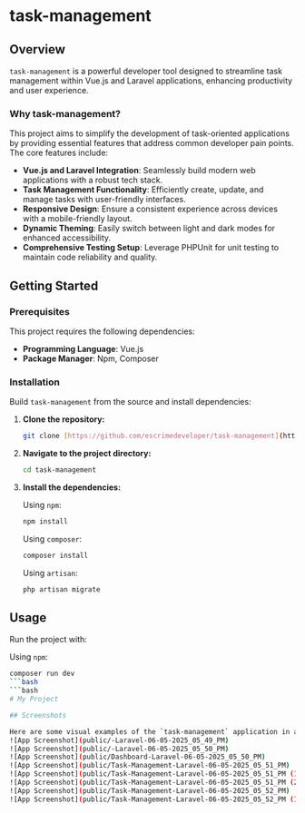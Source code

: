 # task-management

## Overview

`task-management` is a powerful developer tool designed to streamline task management within Vue.js and Laravel applications, enhancing productivity and user experience.

### Why task-management?

This project aims to simplify the development of task-oriented applications by providing essential features that address common developer pain points. The core features include:

-   **Vue.js and Laravel Integration**: Seamlessly build modern web applications with a robust tech stack.
-   **Task Management Functionality**: Efficiently create, update, and manage tasks with user-friendly interfaces.
-   **Responsive Design**: Ensure a consistent experience across devices with a mobile-friendly layout.
-   **Dynamic Theming**: Easily switch between light and dark modes for enhanced accessibility.
-   **Comprehensive Testing Setup**: Leverage PHPUnit for unit testing to maintain code reliability and quality.

## Getting Started

### Prerequisites

This project requires the following dependencies:

-   **Programming Language**: Vue.js
-   **Package Manager**: Npm, Composer

### Installation


Build `task-management` from the source and install dependencies:

1.  **Clone the repository:**
    ```bash
    git clone [https://github.com/escrimedeveloper/task-management](https://github.com/escrimedeveloper/task-management)
    ```

2.  **Navigate to the project directory:**
    ```bash
    cd task-management
    ```

3.  **Install the dependencies:**

    Using `npm`:
    ```bash
    npm install
    ```

    Using `composer`:
    ```bash
    composer install
    ```
    Using `artisan`:
    ```bash
    php artisan migrate
    ```
## Usage

Run the project with:

Using `npm`:
```bash
composer run dev
```bash
```bash
# My Project

## Screenshots

Here are some visual examples of the `task-management` application in action:
![App Screenshot](public/-Laravel-06-05-2025_05_49_PM)
![App Screenshot](public/-Laravel-06-05-2025_05_50_PM)
![App Screenshot](public/Dashboard-Laravel-06-05-2025_05_50_PM)
![App Screenshot](public/Task-Management-Laravel-06-05-2025_05_51_PM)
![App Screenshot](public/Task-Management-Laravel-06-05-2025_05_51_PM (1))
![App Screenshot](public/Task-Management-Laravel-06-05-2025_05_51_PM (2))
![App Screenshot](public/Task-Management-Laravel-06-05-2025_05_52_PM)
![App Screenshot](public/Task-Management-Laravel-06-05-2025_05_52_PM (1))
